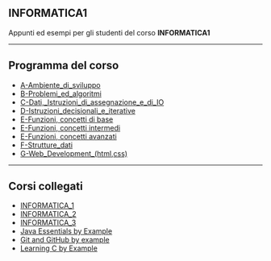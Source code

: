 ## INFORMATICA1
Appunti ed esempi per gli studenti del corso **INFORMATICA1**

---
## Programma del corso
- [A-Ambiente_di_sviluppo](A-Ambiente_di_sviluppo/README.md) 
- [B-Problemi_ed_algoritmi](B-Problemi_ed_algoritmi/README.md) 
- [C-Dati,_Istruzioni_di_assegnazione_e_di_IO](C-Dati,_Istruzioni_di_assegnazione_e_di_IO/README.md) 
- [D-Istruzioni_decisionali_e_iterative](D-Istruzioni_decisionali_e_iterative/README.md)  
- [E-Funzioni, concetti di base](<E-Funzioni, concetti di base/README.md>) 
- [E-Funzioni, concetti intermedi](<E-Funzioni, concetti intermedi/README.md>) 
- [E-Funzioni, concetti avanzati](<E-Funzioni, concetti avanzati/README.md>) 
- [F-Strutture_dati](F-Strutture_dati/README.md)  
- [G-Web_Development_(html,css)](G-Web_Development_(html,css)/README.md)  

---
## Corsi collegati
- [INFORMATICA_1](https://github.com/filippo-bilardo/INFORMATICA_1)
- [INFORMATICA_2](https://github.com/filippo-bilardo/INFORMATICA_2)
- [INFORMATICA_3](https://github.com/filippo-bilardo/INFORMATICA_3_PHP)
- [Java Essentials by Example](https://github.com/filippo-bilardo/Java-essentials-by-example)
- [Git and GitHub by example](https://github.com/filippo-bilardo/Git-and-Github-by-example)
- [Learning C by Example](https://github.com/filippo-bilardo/Learning-C-by-example)